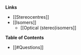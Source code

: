 **Links**
- [[Stereocentres]] 
- [[Isomers]] 
	- [[Optical (stereo)isomers]] 

**Table of Contents**
- [[#Questions]]


